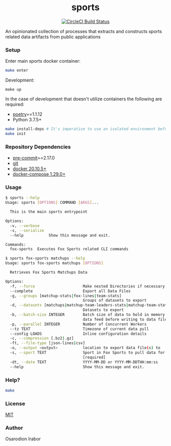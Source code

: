 <h1 align="center">sports</h1>
<p align="center"><a href="https://circleci.com/gh/lightning-dabbler/sports" target="_blank"><img src="https://circleci.com/gh/lightning-dabbler/sports.svg?style=svg" alt="CircleCI Build Status"/>
</a></p>

An opinionated collection of processes that extracts and constructs sports related data artifacts from public applications

### Setup

Enter main sports docker container:
```bash
make enter
```
Development:
```
make up
```
In the case of development that doesn't utilize containers the following are required:
- [poetry]==1.1.12
- Python 3.7.5+

```bash
make install-deps # It's imperative to use an isolated environment before running this command or you'll risk Python dependencies in your environment being removed
make init
```

### Repository Dependencies
- [pre-commit]==2.17.0
- [git]
- [docker 20.10.5+]
- [docker-compose 1.29.0+]

### Usage
```bash
$ sports --help
Usage: sports [OPTIONS] COMMAND [ARGS]...

  This is the main sports entrypoint

Options:
  -v, --verbose
  -s, --serialize
  --help           Show this message and exit.

Commands:
  fox-sports  Executes Fox Sports related CLI commands
```

```bash
$ sports fox-sports matchups --help
Usage: sports fox-sports matchups [OPTIONS]

  Retrieves Fox Sports Matchups Data

Options:
  -f, --force                     Make nested Directories if necessary
  --complete                      Export all Data Files
  -g, --groups [matchup-stats|fox-lines|team-stats]
                                  Groups of datasets to export
  -d, --datasets [matchups|matchup-team-leaders-stats|matchup-team-stats|fox-odds|fox-projections|team-stats|team-player-stats|team-roster|player-stats|advanced-player-stats]
                                  Datasets to export
  -b, --batch-size INTEGER        Batch size of data to hold in memory per
                                  data feed before writing to data file
  -p, --parallel INTEGER          Number of Concurrent Workers
  --tz TEXT                       Timezone of current data pull
  --config LOADS                  Inline configuration details
  -c, --compression [.bz2|.gz]
  -ft, --file-type [json-lines|csv]
  -o, --output <output>           location to export data file(s) to
  -s, --sport TEXT                Sport in Fox Sports to pull data for
                                  [required]
  -dt, --date TEXT                YYYY-MM-DD or YYYY-MM-DDTHH:mm:ss
  --help                          Show this message and exit.
```

### Help?

```bash
make
```

### License
[MIT](./LICENSE)

### Author
Osarodion Irabor

[pre-commit]:https://pre-commit.com/
[git]:https://git-scm.com/
[docker 20.10.5+]:https://docs.docker.com/engine/release-notes/#20105
[docker-compose 1.29.0+]:https://docs.docker.com/compose/release-notes/#1290
[poetry]:https://python-poetry.org/docs/
